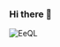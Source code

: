 ### Hi there 👋

![EeQL](https://github.com/novianmw/novianmw/assets/114653877/31587f05-3ffd-49c3-98d8-356b52a891d5)

<!--
**novianmw/novianmw** is a ✨ _special_ ✨ repository because its `README.md` (this file) appears on your GitHub profile.

Here are some ideas to get you started:

- 🔭 I’m currently working on ...
- 🌱 I’m currently learning ...
- 👯 I’m looking to collaborate on ...
- 🤔 I’m looking for help with ...
- 💬 Ask me about ...
- 📫 How to reach me: ...
- 😄 Pronouns: ...
- ⚡ Fun fact: ...
-->
